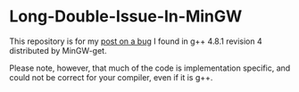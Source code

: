 # Long-Double-Issue-In-MinGW

This repository is for my [post on a bug](http://www.diusrex.com/2015/05/long-double-bug-in-mingw/) I found in g++ 4.8.1 revision 4 distributed by MinGW-get. 

Please note, however, that much of the code is implementation specific, and could not be correct for your compiler, even if it is g++.
